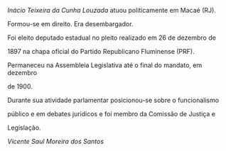 

*Inácio Teixeira da Cunha Louzada* atuou politicamente em Macaé (RJ).



Formou-se em direito. Era desembargador.



Foi eleito deputado estadual no pleito realizado em 26 de dezembro de

1897 na chapa oficial do Partido Republicano Fluminense (PRF).

Permaneceu na Assembleia Legislativa até o final do mandato, em dezembro

de 1900.



Durante sua atividade parlamentar posicionou-se sobre o funcionalismo

público e em debates jurídicos e foi membro da Comissão de Justiça e

Legislação.



*Vicente Saul Moreira dos Santos*



